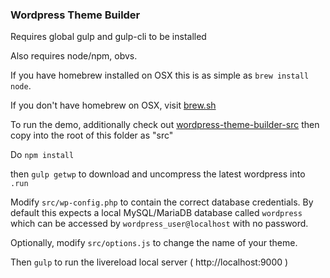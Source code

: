 ### Wordpress Theme Builder

Requires global gulp and gulp-cli to be installed

Also requires node/npm, obvs.

If you have homebrew installed on OSX this is as simple as `brew install node`.

If you don't have homebrew on OSX, visit [brew.sh](http://brew.sh)

To run the demo, additionally check out [wordpress-theme-builder-src](https://github.com/scottbert/wordpress-theme-builder-src) then copy into the root of this folder as "src"

Do `npm install`

then ```gulp getwp``` to download and uncompress the latest wordpress into `.run`

Modify `src/wp-config.php` to contain the correct database credentials. By default this expects a local MySQL/MariaDB database called `wordpress` which can be accessed by `wordpress_user@localhost` with no password.

Optionally, modify ```src/options.js``` to change the name of your theme.

Then ```gulp``` to run the livereload local server ( http://localhost:9000 )
